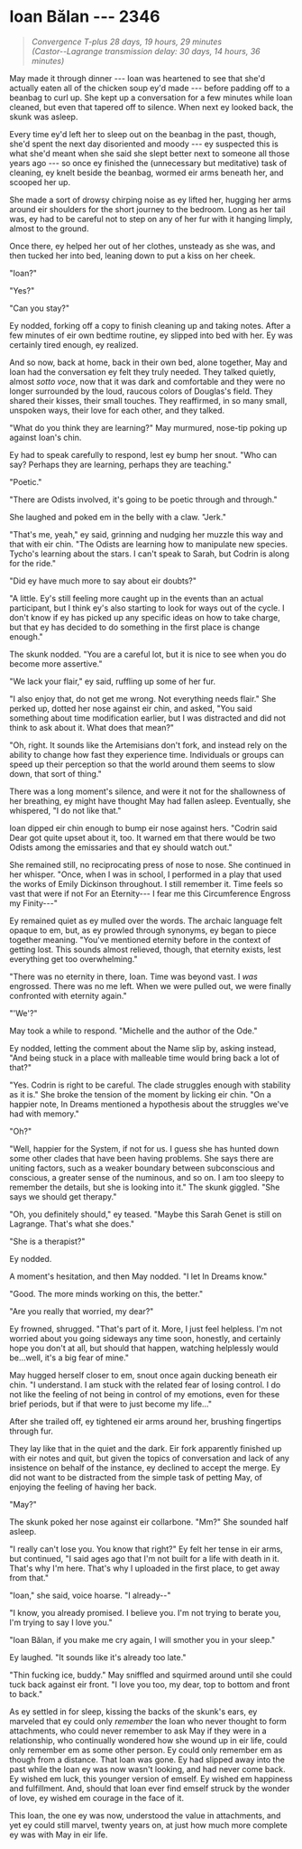 # Ioan Bălan --- 2346

> *Convergence T-plus 28 days, 19 hours, 29 minutes*  
> *(Castor--Lagrange transmission delay: 30 days, 14 hours, 36 minutes)*

May made it through dinner --- Ioan was heartened to see that she'd actually eaten all of the chicken soup ey'd made --- before padding off to a beanbag to curl up. She kept up a  conversation for a few minutes while Ioan cleaned, but even that tapered off to silence. When next ey looked back, the skunk was asleep.

Every time ey'd left her to sleep out on the beanbag in the past, though, she'd spent the next day disoriented and moody --- ey suspected this is what she'd meant when she said she slept better next to someone all those years ago --- so once ey finished the (unnecessary but meditative) task of cleaning, ey knelt beside the beanbag, wormed eir arms beneath her, and scooped her up.

She made a sort of drowsy chirping noise as ey lifted her, hugging her arms around eir shoulders for the short journey to the bedroom. Long as her tail was, ey had to be careful not to step on any of her fur with it hanging limply, almost to the ground.

Once there, ey helped her out of her clothes, unsteady as she was, and then tucked her into bed, leaning down to put a kiss on her cheek.

"Ioan?"

"Yes?"

"Can you stay?"

Ey nodded, forking off a copy to finish cleaning up and taking notes. After a few minutes of eir own bedtime routine, ey slipped into bed with her. Ey was certainly tired enough, ey realized.

And so now, back at home, back in their own bed, alone together, May and Ioan had the conversation ey felt they truly needed. They talked quietly, almost *sotto voce*, now that it was dark and comfortable and they were no longer surrounded by the loud, raucous colors of Douglas's field. They shared their kisses, their small touches. They reaffirmed, in so many small, unspoken ways, their love for each other, and they talked.

"What do you think they are learning?" May murmured, nose-tip poking up against Ioan's chin.

Ey had to speak carefully to respond, lest ey bump her snout. "Who can say? Perhaps they are learning, perhaps they are teaching."

"Poetic."

"There are Odists involved, it's going to be poetic through and through."

She laughed and poked em in the belly with a claw. "Jerk."

"That's me, yeah," ey said, grinning and nudging her muzzle this way and that with eir chin. "The Odists are learning how to manipulate new species. Tycho's learning about the stars. I can't speak to Sarah, but Codrin is along for the ride."

"Did ey have much more to say about eir doubts?"

"A little. Ey's still feeling more caught up in the events than an actual participant, but I think ey's also starting to look for ways out of the cycle. I don't know if ey has picked up any specific ideas on how to take charge, but that ey has decided to do something in the first place is change enough."

The skunk nodded. "You are a careful lot, but it is nice to see when you do become more assertive."

"We lack your flair," ey said, ruffling up some of her fur.

"I also enjoy that, do not get me wrong. Not everything needs flair." She perked up, dotted her nose against eir chin, and asked, "You said something about time modification earlier, but I was distracted and did not think to ask about it. What does that mean?"

"Oh, right. It sounds like the Artemisians don't fork, and instead rely on the ability to change how fast they experience time. Individuals or groups can speed up their perception so that the world around them seems to slow down, that sort of thing."

There was a long moment's silence, and were it not for the shallowness of her breathing, ey might have thought May had fallen asleep. Eventually, she whispered, "I do not like that."

Ioan dipped eir chin enough to bump eir nose against hers. "Codrin said Dear got quite upset about it, too. It warned em that there would be two Odists among the emissaries and that ey should watch out."

She remained still, no reciprocating press of nose to nose. She continued in her whisper. "Once, when I was in school, I performed in a play that used the works of Emily Dickinson throughout. I still remember it. Time feels so vast that were if not For an Eternity--- I fear me this Circumference Engross my Finity---"

Ey remained quiet as ey mulled over the words. The archaic language felt opaque to em, but, as ey prowled through synonyms, ey began to piece together meaning. "You've mentioned eternity before in the context of getting lost. This sounds almost relieved, though, that eternity exists, lest everything get too overwhelming."

"There was no eternity in there, Ioan. Time was beyond vast. I *was* engrossed. There was no me left. When we were pulled out, we were finally confronted with eternity again."

"'We'?"

May took a while to respond. "Michelle and the author of the Ode."

Ey nodded, letting the comment about the Name slip by, asking instead, "And being stuck in a place with malleable time would bring back a lot of that?"

"Yes. Codrin is right to be careful. The clade struggles enough with stability as it is." She broke the tension of the moment by licking eir chin. "On a happier note, In Dreams mentioned a hypothesis about the struggles we've had with memory."

"Oh?"

"Well, happier for the System, if not for us. I guess she has hunted down some other clades that have been having problems. She says there are uniting factors, such as a weaker boundary between subconscious and conscious, a greater sense of the numinous, and so on. I am too sleepy to remember the details, but she is looking into it." The skunk giggled. "She says we should get therapy."

"Oh, you definitely should," ey teased. "Maybe this Sarah Genet is still on Lagrange. That's what she does."

"She is a therapist?"

Ey nodded.

A moment's hesitation, and then May nodded. "I let In Dreams know."

"Good. The more minds working on this, the better."

"Are you really that worried, my dear?"

Ey frowned, shrugged. "That's part of it. More, I just feel helpless. I'm not worried about you going sideways any time soon, honestly, and certainly hope you don't at all, but should that happen, watching helplessly would be...well, it's a big fear of mine."

May hugged herself closer to em, snout once again ducking beneath eir chin. "I understand. I am stuck with the related fear of losing control. I do not like the feeling of not being in control of my emotions, even for these brief periods, but if that were to just become my life..."

After she trailed off, ey tightened eir arms around her, brushing fingertips through fur.

They lay like that in the quiet and the dark. Eir fork apparently finished up with eir notes and quit, but given the topics of conversation and lack of any insistence on behalf of the instance, ey declined to accept the merge. Ey did not want to be distracted from the simple task of petting May, of enjoying the feeling of having her back.

"May?"

The skunk poked her nose against eir collarbone. "Mm?" She sounded half asleep.

"I really can't lose you. You know that right?" Ey felt her tense in eir arms, but continued, "I said ages ago that I'm not built for a life with death in it. That's why I'm here. That's why I uploaded in the first place, to get away from that."

"Ioan," she said, voice hoarse. "I already--"

"I know, you already promised. I believe you. I'm not trying to berate you, I'm trying to say I love you."

"Ioan Bălan, if you make me cry again, I will smother you in your sleep."

Ey laughed. "It sounds like it's already too late."

"Thin fucking ice, buddy." May sniffled and squirmed around until she could tuck back against eir front. "I love you too, my dear, top to bottom and front to back."

As ey settled in for sleep, kissing the backs of the skunk's ears, ey marveled that ey could only *remember* the Ioan who never thought to form attachments, who could never remember to ask May if they were in a relationship, who continually wondered how she wound up in eir life, could only remember em as some other person. Ey could only remember em as though from a distance. That Ioan was gone. Ey had slipped away into the past while the Ioan ey was now wasn't looking, and had never come back. Ey wished em luck, this younger version of emself. Ey wished em happiness and fulfillment. And, should that Ioan ever find emself struck by the wonder of love, ey wished em courage in the face of it.

This Ioan, the one ey was now, understood the value in attachments, and yet ey could still marvel, twenty years on, at just how much more complete ey was with May in eir life.

